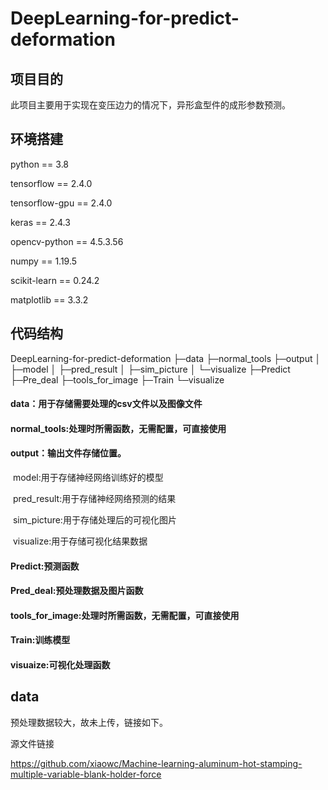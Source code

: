# DeepLearning-for-predict-deformation

## 项目目的

此项目主要用于实现在变压边力的情况下，异形盒型件的成形参数预测。

## 环境搭建

python == 3.8

tensorflow == 2.4.0

tensorflow-gpu == 2.4.0

keras == 2.4.3

opencv-python == 4.5.3.56

numpy == 1.19.5

scikit-learn == 0.24.2

matplotlib == 3.3.2

## 代码结构

DeepLearning-for-predict-deformation
├─data
├─normal_tools
├─output
│  ├─model
│  ├─pred_result
│  ├─sim_picture
│  └─visualize
├─Predict
├─Pre_deal
├─tools_for_image
├─Train
└─visualize

#### data：用于存储需要处理的csv文件以及图像文件

#### normal_tools:处理时所需函数，无需配置，可直接使用

#### output：输出文件存储位置。

​	model:用于存储神经网络训练好的模型

​	pred_result:用于存储神经网络预测的结果

​	sim_picture:用于存储处理后的可视化图片

​	visualize:用于存储可视化结果数据

#### Predict:预测函数

#### Pred_deal:预处理数据及图片函数

#### tools_for_image:处理时所需函数，无需配置，可直接使用

#### Train:训练模型

#### visuaize:可视化处理函数

## data

预处理数据较大，故未上传，链接如下。

源文件链接

https://github.com/xiaowc/Machine-learning-aluminum-hot-stamping-multiple-variable-blank-holder-force



​	

​		

​		